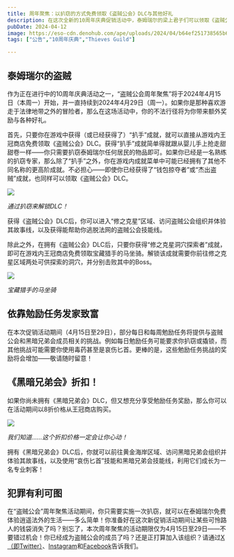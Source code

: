 ```yaml
---
title: 周年聚焦：以扒窃的方式免费领取《盗贼公会》DLC与其他好礼
description: 在这次全新的10周年庆典促销活动中，泰姆瑞尔的梁上君子们可以领取《盗贼公会》DLC、特殊坐骑与更多好礼！  
pubDate: 2024-04-12
image: https://eso-cdn.denohub.com/ape/uploads/2024/04/b64ef251738565b6610a1b00e085a664.jpg
tags: ["公告","10周年庆典","Thieves Guild"]

---
```


## 泰姆瑞尔的盗贼

作为正在进行中的10周年庆典活动之一，“盗贼公会周年聚焦”将于2024年4月15日（本周一）开始，并一直持续到2024年4月29日（周一）。如果你是那种喜欢游走于法律地带之外的冒险者，那么在这场活动中，你的不法行径将为你带来额外奖励与各种好礼。

首先，只要你在游戏中获得（或已经获得了）“扒手”成就，就可以直接从游戏内王冠商店免费领取《盗贼公会》DLC。获得“扒手”成就简单得就跟从婴儿手上抢走甜甜卷一样——你只需要扒窃泰姆瑞尔任何居民的物品即可。如果你已经是一名熟练的扒窃专家，那么除了“扒手”之外，你在游戏内成就菜单中可能已经拥有了其他不同名称的更高阶成就。不必担心——即使你已经获得了“钱包掠夺者”或“杰出盗贼”成就，也同样可以领取《盗贼公会》DLC。

![](https://eso-cdn.denohub.com/ape/uploads/2024/04/4494a70f116fc065381a665b787798e1.jpg)

<p class="text-gray-500 text-sm text-center"><i>通过扒窃来解锁DLC！</i></p>

获得《盗贼公会》DLC后，你可以进入“修之克星”区域、访问盗贼公会组织并体验其故事线，以及获得能帮助你逃脱法网的盗贼公会技能线。

除此之外，在拥有《盗贼公会》DLC后，只要你获得“修之克星洞穴探索者”成就，即可在游戏内王冠商店免费领取宝藏猎手的马坐骑。解锁该成就需要你前往修之克星区域两处可供探索的洞穴，并分别击败其中的Boss。

![](https://eso-cdn.denohub.com/ape/uploads/2024/04/6447adf58112a16c5525c0ed21e0c895.jpg)

<p class="text-gray-500 text-sm text-center"><i>宝藏猎手的马坐骑</i></p>

## 依靠勉励任务发家致富

在本次促销活动期间（4月15日至29日），部分每日和每周勉励任务将提供与盗贼公会和黑暗兄弟会成员相关的挑战。例如每日勉励任务可能要求你扒窃或撬锁，而其他挑战可能需要你使用毒药甚至是哀伤匕首。更棒的是，这些勉励任务挑战的奖励将会增加——敬请随时留意！

## 《黑暗兄弟会》折扣！

如果你尚未拥有《黑暗兄弟会》DLC，但又想充分享受勉励任务奖励，那么你可以在活动期间以8折价格从王冠商店购买。

![](https://eso-cdn.denohub.com/ape/uploads/2024/04/67cfd6ca2622f55e78b565419431ed03.jpg)

<p class="text-gray-500 text-sm text-center"><i>我们知道……这个折扣价格一定会让你心动！</i></p>

拥有《黑暗兄弟会》DLC后，你就可以前往黄金海岸区域、访问黑暗兄弟会组织并体验其故事线，以及使用“哀伤匕首”技能和黑暗兄弟会技能线，利用它们成长为一名专业刺客！

## 犯罪有利可图

在“盗贼公会”周年聚焦活动期间，你只需要实施一次扒窃，就可以在泰姆瑞尔免费体验逍遥法外的生活——多么简单！你准备好在这次新促销活动期间让某些可怜路人的钱袋消失了吗？别忘了，本次周年聚焦的活动期限仅为4月15日至29日——不要错过机会！你已经成为盗贼公会的成员了吗？还是正打算加入该组织？请通过[X（即Twitter）](https://twitter.com/TESOnline)、[Instagram](https://www.instagram.com/elderscrollsonline/)和[Facebook](https://www.facebook.com/elderscrollsonline)告诉我们。 
